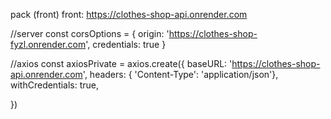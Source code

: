 pack (front) front: https://clothes-shop-api.onrender.com

//server
const corsOptions = {
    origin: 'https://clothes-shop-fyzl.onrender.com',
    credentials: true
}

//axios
const axiosPrivate = axios.create({
    baseURL: 'https://clothes-shop-api.onrender.com',
    headers: { 'Content-Type': 'application/json'},
    withCredentials: true,
    
})
